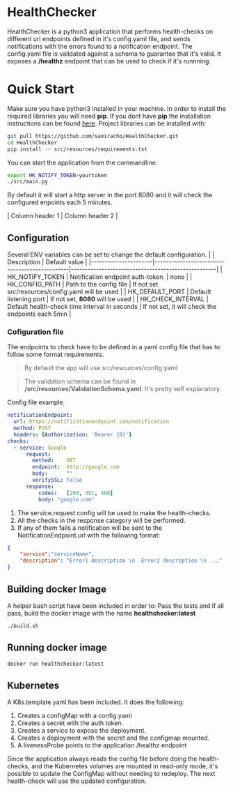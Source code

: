 # HealthChecker

HealthChecker is a python3 application that performs health-checks on different url endpoints defined in it's config.yaml file, and sends notifications with the errors found to a notification endpoint. The config.yaml file is validated against a schema to guarantee that it's valid. It exposes a **/healthz** endpoint that can be used to check if it's runnning.


# Quick Start

Make sure you have python3 installed in your machine. In order to install the required libraries you will need **pip**. If you dont have **pip** the installation instructions can be found [here](https://pip.pypa.io/en/stable/installing/).
Project libraries can be installed with:
```bash
git pull https://github.com/samiracho/HealthChecker.git
cd HealthChecker
pip install -r src/resources/requirements.txt
```
You can start the application from the commandline:
```bash
export HK_NOTIFY_TOKEN=yourtoken
./src/main.py
```
By default it will start a http server in the port 8080 and it will check the configured enpoints each 5 minutes.

| Column header 1 | Column header 2 |

## Configuration
Several ENV variables can be set to change the default configuration.
|                      | Description                                   | Default value                                      |
|----------------------|-----------------------------------------------|----------------------------------------------------|
| HK_NOTIFY_TOKEN      | Notification endpoint auth-token.             | none                                               |
| HK_CONFIG_PATH       | Path to the config file                       | If not set src/resources/config.yaml will be used  |
| HK_DEFAULT_PORT      | Default listening port                        | If not set,  **8080** will be used                 |
| HK_CHECK_INTERVAL    | Default health-check time interval in seconds | If not set, it will check the endpoints each 5min  |

### Cofiguration file
The endpoints to check have to be defined in a yaml config file that has to follow some format requirements.

> By default the app will use src/resources/config.yaml

> The validation schema can be found in **/src/resources/ValidationSchema.yaml**. It's pretty self explanatory.

Config file example.
```yaml
notificationEndpoint:  
  url: https://notificationendpoint.com/notification  
  method: POST  
  headers: {Authorization: 'Bearer {0}'}  
checks:  
  - service: Google  
      request:  
        method:    GET  
        endpoint:  http://google.com  
        body:      ""  
        verifySSL: False  
      response:  
          codes:   [200, 301, 400]  
          body: "google.com"
```

1. The service.request config will be used to make the health-checks.
2. All the checks in the response category will be performed. 
3. If any of them fails a notification will be sent to the NotificationEndpoint.url with the following format:

```json
{
	"service":"serviceName",
	"description": "Error1 description \n  Error2 description \n ..."
}
```

## Building docker Image
A helper bash script have been included in order to:
Pass the tests and if all pass, build the docker image with the name **healthchecker:latest**

```bash
./build.sh
```

## Running docker image
```bash
docker run healthchecker:latest
```

 ## Kubernetes
 A K8s.template.yaml has been included. It does the following:
 1. Creates a configMap with a config.yaml
 2. Creates a secret with the auth token.
 3. Creates a service to expose the deployment.
 4. Creates a deployment with the secret and the configmap mounted.
 5. A livenessProbe points to the application /healthz endpoint
 
 Since the application always reads the config file before doing the health-checks, and the Kubernetes volumes are mounted in read-only mode, it's possible to update the ConfigMap without needing to redeploy.
 The next health-check will use the updated configuration.